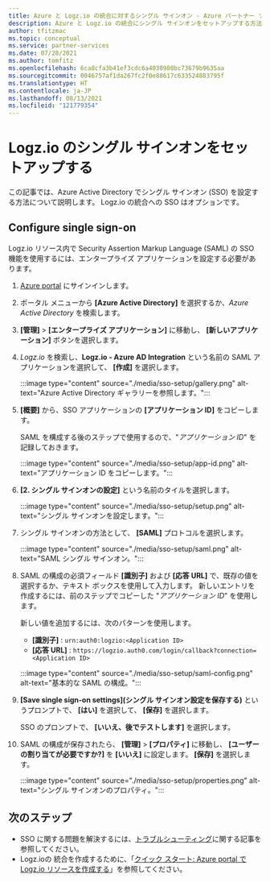 ```yaml
---
title: Azure と Logz.io の統合に対するシングル サインオン - Azure パートナー ソリューション
description: Azure と Logz.io の統合にシングル サインオンをセットアップする方法について説明します。
author: tfitzmac
ms.topic: conceptual
ms.service: partner-services
ms.date: 07/28/2021
ms.author: tomfitz
ms.openlocfilehash: 6ca8cfa3b41ef3cdc6a4030980bc73679b9635aa
ms.sourcegitcommit: 0046757af1da267fc2f0e88617c633524883795f
ms.translationtype: HT
ms.contentlocale: ja-JP
ms.lasthandoff: 08/13/2021
ms.locfileid: "121779354"
---
```

# <a name="set-up-logzio-single-sign-on"></a>Logz.io のシングル サインオンをセットアップする

この記事では、Azure Active Directory でシングル サインオン (SSO) を設定する方法について説明します。 Logz.io の統合への SSO はオプションです。

## <a name="configure-single-sign-on"></a>Configure single sign-on

Logz.io リソース内で Security Assertion Markup Language (SAML) の SSO 機能を使用するには、エンタープライズ アプリケーションを設定する必要があります。

1. [Azure portal](https://portal.azure.com) にサインインします。
1. ポータル メニューから **[Azure Active Directory]** を選択するか、_Azure Active Directory_ を検索します。
1. **[管理]**  >  **[エンタープライズ アプリケーション]** に移動し、 **[新しいアプリケーション]** ボタンを選択します。
1. _Logz.io_ を検索し、**Logz.io - Azure AD Integration** という名前の SAML アプリケーションを選択して、 **[作成]** を選択します。

   :::image type="content" source="./media/sso-setup/gallery.png" alt-text="Azure Active Directory ギャラリーを参照します。":::

1. **[概要]** から、SSO アプリケーションの **[アプリケーション ID]** をコピーします。

   SAML を構成する後のステップで使用するので、"_アプリケーション ID_" を記録しておきます。

   :::image type="content" source="./media/sso-setup/app-id.png" alt-text="アプリケーション ID をコピーします。":::

1. **[2. シングル サインオンの設定]** という名前のタイルを選択します。

   :::image type="content" source="./media/sso-setup/setup.png" alt-text="シングル サインオンを設定します。":::

1. シングル サインオンの方法として、 **[SAML]** プロトコルを選択します。

   :::image type="content" source="./media/sso-setup/saml.png" alt-text="SAML シングル サインオン。":::

1. SAML の構成の必須フィールド **[識別子]** および **[応答 URL]** で、既存の値を選択するか、テキスト ボックスを使用して入力します。 新しいエントリを作成するには、前のステップでコピーした "_アプリケーション ID_" を使用します。

   新しい値を追加するには、次のパターンを使用します。

   - **[識別子]** : `urn:auth0:logzio:<Application ID>`
   - **[応答 URL]** : `https://logzio.auth0.com/login/callback?connection=<Application ID>`

   :::image type="content" source="./media/sso-setup/saml-config.png" alt-text="基本的な SAML の構成。":::

1. **[Save single sign-on settings]\(シングル サインオン設定を保存する\)** というプロンプトで、 **[はい]** を選択して、 **[保存]** を選択します。

   SSO のプロンプトで、 **[いいえ、後でテストします]** を選択します。

1. SAML の構成が保存されたら、 **[管理]**  >  **[プロパティ]** に移動し、 **[ユーザーの割り当てが必要ですか?]** を **[いいえ]** に設定します。 **[保存]** を選択します。

   :::image type="content" source="./media/sso-setup/properties.png" alt-text="シングル サインオンのプロパティ。":::

## <a name="next-steps"></a>次のステップ

- SSO に関する問題を解決するには、[トラブルシューティング](troubleshoot.md)に関する記事を参照してください。
- Logz.ioの 統合を作成するために、「[クイック スタート: Azure portal で Logz.io リソースを作成する](create.md)」を参照してください。
